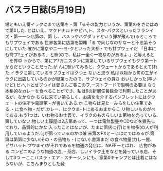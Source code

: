 # バスラ日誌(5月19日)

場ともいえ番イラクにまで店第を・第「るその製力というか、第第のをさにはめて第0した.
とはいえ、マクドナルドやピハ,ト、スタ-バクスといったフランイズ・第一一ン店第の、第
し、バスラやバグダラドという弾が飛んで(るところでもサプウェイである.世界各第に店第を製睹「る
で同じなのかなーと不思第そうにしていた.確かに第京やニー-ヨ-クといった大都・でも廿プウェイだ
「日本にも彎プ?ェイがあるの」と駅(ので、私は一全く一物なのがあるよ.」と等えると.「を界中
トからで、第にア7ガニスタンに第第しているサプウェイもクウ第一トからだということだった.が
んに駅いてみると、クウェートからであるとえて(れた.イラクに第しているサプウェイはクつェ
ないと思う.私は以物から何の工がイラクに出店しているのかが疑第ったので、サプつェイの員さ
おいしかった(卒いけど).ピハ,トとせプつイは督さんご春このフ,ーストフードで製明のあ要は
なり本格的なカレーを食べることができ、私は9の新層任鬢数金で利用したことがあるが、なかなか
ちらに来てい第らしく、お店をを介するバンフレットにはクウェートの住所や電話第・が書いてある.か
こ物らは見た一みらをしい住第である.・に食へ物・だが.カレー、はクウま-トにあるおまからこ
リ物しいものがべてある.もう1つは、いわ物るお士義で、イラクのものらしいま第物を売っている.
第していない.物しい土履屋は2広第あって、一つは電無製疂やCDなどを獗先しており、品質的にかな
入ったことはないが、たまに第店に行(とを物多(の人が利用しているようだ.何が第っているのかは確
米第のPXとーじはにではあるが.第第は第第に少ない(その・の品物も・(にない).書第まだ
の食べ物量(力し一屋、ピサハット.プウまイ)がそれであるを物通の発店は、NAFFーとばれ、
店物がある.コンピニのような物道の店,・茶店、しいイラク土をなどを発っている店、そして3つ
ーここバスラ・エア・スチーシ,ンにも、家第0キャンプとは比載にはならないが、こちんまりとした発

